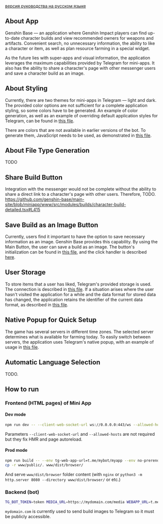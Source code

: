 [версия руководства на русском языке](https://github.com/genshin-base/main-site/blob/miniapp/README_ru.md)

## About App
Genshin Base — an application where Genshin Impact players can find up-to-date character builds and view recommended owners for weapons and artifacts. Convenient search, no unnecessary information, the ability to like a character or item, as well as plan resource farming in a special widget.

As the future lies with super-apps and visual information, the application leverages the maximum capabilities provided by Telegram for mini-apps. It also has the ability to share a character's page with other messenger users and save a character build as an image.

## About Styling
Currently, there are two themes for mini-apps in Telegram — light and dark. The provided color options are not sufficient for a complete application styling, so some colors have to be generated. An example of color generation, as well as an example of overriding default application styles for Telegram, can be found in [this file](https://github.com/genshin-base/main-site/blob/miniapp/www/src/miniapp-theme.scss).

There are colors that are not available in earlier versions of the bot. To generate them, JavaScript needs to be used, as demonstrated in [this file](https://github.com/genshin-base/main-site/blob/miniapp/www/src/miniapp-styling.tsx).

## About File Type Generation
TODO

## Share Build Button
Integration with the messenger would not be complete without the ability to share a direct link to a character's page with other users. Therefore, TODO.
https://github.com/genshin-base/main-site/blob/miniapp/www/src/modules/builds/character-build-detailed.tsx#L415

## Save Build as an Image Button
Currently, users find it important to have the option to save necessary information as an image. Genshin Base provides this capability. By using the Main Button, the user can save a build as an image. The button's initialization can be found in [this file](https://github.com/genshin-base/main-site/blob/miniapp/www/src/modules/builds/character-build-detailed.tsx#L78), and the click handler is described [here](https://github.com/genshin-base/main-site/blob/miniapp/www/src/modules/builds/character-build-detailed.tsx#L387).

## User Storage
To store items that a user has liked, Telegram's provided storage is used. The connection is described in [this file](https://github.com/genshin-base/main-site/blob/miniapp/www/src/utils/hooks.tsx#L128). If a situation arises where the user hasn't visited the application for a while and the data format for stored data has changed, the application retains the identifier of the current data format, as described in [this file](https://github.com/genshin-base/main-site/blob/miniapp/www/src/utils/hooks.tsx#L240).

## Native Popup for Quick Setup
The game has several servers in different time zones. The selected server determines what is available for farming today. To easily switch between servers, the application uses Telegram's native popup, with an example of usage in [this file](https://github.com/genshin-base/main-site/blob/miniapp/www/src/containers/time-until-day-reset.tsx#L37).

## Automatic Language Selection
TODO.

## How to run 

### Frontend (HTML pages) of Mini App

#### Dev mode

```bash
npm run dev -- --client-web-socket-url ws://0.0.0.0:443/ws --allowed-hosts all --env tg-web-app-url=t.me/mybot/myapp
```

Parameters `--client-web-socket-url` and `--allowed-hosts` are not required but they fix HMR and page autoreload.

#### Prod mode

```bash
npm run build -- --env tg-web-app-url=t.me/mybot/myapp --env no-prerender
cp -r www/public/. www/dist/browser/
```

And serve `www/dist/browser` folder content (with `nginx` or `python3 -m http.server 8080 --directory www/dist/browser/` or etc.)

### Backend (bot)

```bash
TG_BOT_TOKEN=token MEDIA_URL=https://mydomain.com/media WEBAPP_URL=t.me/mybot/myapp node tg_bot/index.js
```

`mydomain.com` is currently used to send build images to Telegram so it must be publicly accessible.